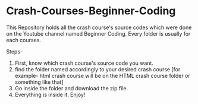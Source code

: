 # Crash-Courses-Beginner-Coding
This Repository holds all the crash course's source codes which were done on the Youtube channel named Beginner Coding. Every folder is usually for each courses.

Steps-
1. First, know which crash course's source code you want.
2. find the folder named accordingly to your desired crash course [for example- html crash course will be on the HTML crash course folder or something like that]
3. Go inside the folder and download the zip file.
4. Everything is inside it. Enjoy!
